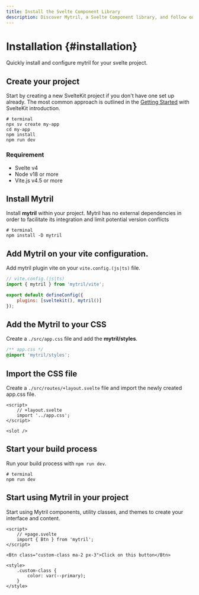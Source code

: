 ```yaml
---
title: Install the Svelte Component Library
description: Discover Mytril, a Svelte Component library, and follow our  guide to install it. Perfect for developers looking to streamline their Svelte projects with efficient components.
---
```


<script lang="ts">

</script>

# Installation {#installation}

Quickly install and configure mytril for your svelte project.

## Create your project

Start by creating a new SvelteKit project if you don't have one set up already. The most common approach is outlined in the [Getting Started](https://kit.svelte.dev/docs/introduction#introduction-getting-started) with SvelteKit introduction.

```shell
# terminal
npx sv create my-app
cd my-app
npm install
npm run dev
```

### Requirement

- Svelte v4
- Node v18 or more
- Vite.js v4.5 or more

## Install Mytril

Install **mytril** within your project. Mytril has no external dependencies in order to facilitate its integration and limit potential version conflicts

```shell
# terminal
npm install -D mytril
```

## Add Mytril on your vite configuration.

Add mytril plugin vite on your `vite.config.(js|ts)` file.

```javascript
// vite.config.(js|ts)
import { mytril } from 'mytril/vite';

export default defineConfig({
	plugins: [sveltekit(), mytril()]
});
```

## Add the Mytril to your CSS

Create a `./src/app.css` file and add the **mytril/styles**.

```css
/** app.css */
@import 'mytril/styles';
```

## Import the CSS file

Create a `./src/routes/+layout.svelte` file and import the newly created app.css file.

```svelte
<script>
	// +layout.svelte
	import '../app.css';
</script>

<slot />
```

## Start your build process

Run your build process with `npm run dev`.

```shell
# terminal
npm run dev
```

## Start using Mytril in your project

Start using Mytril components, utility classes, and themes to create your interface and content.

```svelte
<script>
	// +page.svelte
	import { Btn } from 'mytril';
</script>

<Btn class="custom-class ma-2 px-3">Click on this button</Btn>

<style>
	.custom-class {
		color: var(--primary);
	}
</style>
```
